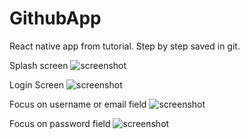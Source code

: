 # GithubApp
React native app from tutorial. Step by step saved in git.

Splash screen
![screenshot](https://i.imgur.com/bsSAd8c.png")

Login Screen
![screenshot](https://i.imgur.com/BRmTg7I.png")

Focus on username or email field
![screenshot](https://i.imgur.com/csPB9BV.png")

Focus on password field
![screenshot](https://i.imgur.com/CeUzLI5.png")
